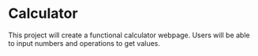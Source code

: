 # Calculator
This project will create a functional calculator webpage. Users will be able to input numbers and operations to get values. 